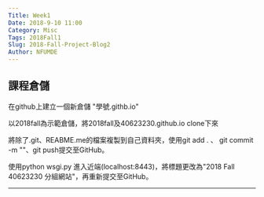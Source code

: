 ```yaml
---
Title: Week1
Date: 2018-9-10 11:00
Category: Misc
Tags: 2018Fall1
Slug: 2018-Fall-Project-Blog2
Author: NFUMDE
---
```



<!-- PELICAN_END_SUMMARY -->

課程倉儲
----


在github上建立一個新倉儲 "學號.githb.io"

以2018fall為示範倉儲，將2018fall及40623230.github.io clone下來

將除了.git、REABME.me的檔案複製到自己資料夾，使用git add . 、 git commit -m ""、git push提交至GitHub。

使用python wsgi.py 進入近端(localhost:8443)，將標題更改為"2018 Fall 40623230 分組網站"，再重新提交至GitHub。

----
